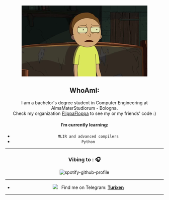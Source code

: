 <!--img src="https://github.com/SP-XD/SP-XD/blob/main/sunrise_clickedbyme.jpeg?raw=true" width="1000px"-->

<div align="center" width="50">

<img src="https://github.com/Turixen/Turixen/blob/fccd1f6a5682f7e7a86ca61e4c006f8c1b68f935/MortyGif.gif?raw=true" href="https://github.com/Turixen" alt="Hello Coders" width="400"/> <br>

## WhoAmI:
I am a bachelor's degree student in Computer Engineering at AlmaMaterStudiorum - Bologna.</br>
Check my organization [FlippaFloppa](https://github.com/FlippaFloppa) to see my or my friends' code :)
#### I’m currently learning:
- `MLIR and advanced compilers`
- `Python`


<hr/>
<h3>Vibing to : 🎧  </h3>

![spotify-github-profile](https://spotify-github-profile.vercel.app/api/view?uid=11154588208&cover_image=true&theme=default)
[](https://github.com/kittinan/spotify-github-profile)<br>

<!--
![](https://komarev.com/ghpvc/?username=SP-XD&style=flat&color=orange&label=PROFILE+VIEWS)
[[![Hits](https://hits.seeyoufarm.com/api/count/incr/badge.svg?url=https%3A%2F%2Fgithub.com%2FTurixen%2F&count_bg=%2379C83D&title_bg=%23FFFFFF&icon=&icon_color=%23050505&title=Hits&edge_flat=false)](https://hits.seeyoufarm.com)
[![Hits](https://hits.seeyoufarm.com/api/count/incr/badge.svg?url=https%3A%2F%2Fgithub.com%2FSP-XD&count_bg=%2379C83D&title_bg=%23555555&icon=mediafire.svg&icon_color=%23E7E7E7&title=HITS&edge_flat=false)
](https://hits.seeyoufarm.com)e
[![telegram badge](https://img.shields.io/badge/SP-XD-grey?style=flat&logo=telegram)](https://t.me/pik0chu007) <br>

 -->

<hr></hr>

- <img src="https://github.com/SP-XD/SP-XD/blob/main/images/letterbox.gif?raw=true" width="25" /> &nbsp; Find me on Telegram: **[Turixen](https://t.me/Giorgio_030)**<br>


<div align="center" >
  
<a  href="https://github.com/Turixen">
 
 <!--
<img alt="SP-XD's github stats" width="50%" src="https://github-readme-stats.vercel.app/api?username=SP-XD&show_icons=true&count_private=true&hide_border=true&bg_color=50,e96205,904e99&title_color=fff&text_color=fff&icon_color=f2f2f2" href="https://github.com/sp-xd" />
<img alt="Top Langs" width="42%" src="https://github-readme-stats.vercel.app/api/top-langs/?username=sp-xd&layout=compact&count_private=true&&hide_border=true&bg_color=904e99&title_color=fff&text_color=fff&icon_color=f2f2f2&hide=jupyter%20notebook&langs_count=5" href="https://github.com/sp-xd" />
-->
</a>

<hr></hr>

</div><!--img src="https://github.com/SP-XD/SP-XD/blob/main/sunrise_clickedbyme.jpeg?raw=true" width="1000px"-->

